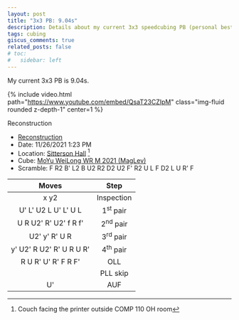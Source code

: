 ```yaml
---
layout: post
title: "3x3 PB: 9.04s"
description: Details about my current 3x3 speedcubing PB (personal best).
tags: cubing
giscus_comments: true
related_posts: false
# toc:
#   sidebar: left
---
```


My current 3x3 PB is 9.04s.

{% include video.html path="https://www.youtube.com/embed/QsaT23CZIpM" class="img-fluid rounded z-depth-1" center=1 %}

<div class="caption">Reconstruction</div>

* [Reconstruction](https://alg.cubing.net/?setup=F_R2_B-_L2_B_U2_R2_D2_U2_F-_R2_U_L_F_D2_L_U_R-_F&alg=%2F%2F_11%2F26%2F2021_1:23_pm_9.04_pb%0Ax_y2%0AR_F2-_L2-_D__%2F%2F_cross%0AU-_L-_U2_L_U-_L-_U_L__%2F%2F_1st_pair%0AU_R_U2-_R-_U2-_f_R_f-__%2F%2F_2nd_pair%0AU2-_y-_R-_U_R__%2F%2F_3rd_pair%0Ay-_U2-_R_U2-_R-_U_R_U_R-__%2F%2F_4th_pair%0AR_U_R-_U-_R-_F_R_F-__%2F%2F_OLL(CP)%0AU-__%2F%2F_AUF)
* Date: 11/26/2021 1:23 PM
* Location: [Sitterson Hall](https://cs.unc.edu/venue/sitterson-hall/) [^1]
* Cube: [MoYu WeiLong WR M 2021 (MagLev)](https://speedcubeshop.com/products/moyu-weilong-wr-m-2021-3x3-magnetic-maglev?variant=39540274364529)
* Scramble: F R2 B' L2 B U2 R2 D2 U2 F' R2 U L F D2 L U R' F

[^1]: Couch facing the printer outside COMP 110 OH room

|Moves|Step|
| :---: | :--: |
|x y2|Inspection|
|U' L' U2 L U' L' U L|1<sup>st</sup> pair|
|U R U2' R' U2' f R f'|2<sup>nd</sup> pair|
|U2' y' R' U R|3<sup>rd</sup> pair|
|y' U2' R U2' R' U R U R'|4<sup>th</sup> pair|
|R U R' U' R' F R F'|OLL|
||PLL skip|
|U'|AUF|
